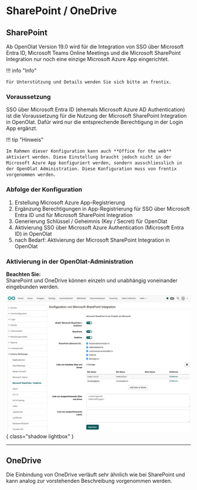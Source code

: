 # SharePoint / OneDrive


## SharePoint

Ab OpenOlat Version 19.0 wird für die Integration von SSO über Microsoft Entra ID, Microsoft Teams Online Meetings und die Microsoft SharePoint Integration nur noch eine einzige Microsoft Azure App eingerichtet.

!!! info "Info"

    Für Unterstützung und Details wenden Sie sich bitte an frentix.


### Voraussetzung

SSO über Microsoft Entra ID (ehemals Microsoft Azure AD Authentication) ist die Voraussetzung für die Nutzung der Microsoft SharePoint Integration in OpenOlat. Dafür wird nur die entsprechende Berechtigung in der Login App ergänzt.

!!! tip "Hinweis"

    Im Rahmen dieser Konfiguration kann auch **Office for the web** aktiviert werden. Diese Einstellung braucht jedoch nicht in der Microsoft Azure App konfiguriert werden, sondern ausschliesslich in der OpenOlat Administration. Diese Konfiguration muss von frentix vorgenommen werden.


### Abfolge der Konfiguration

1. Erstellung Microsoft Azure App-Registrierung
2. Ergänzung Berechtigungen in App-Registrierung für SSO über Microsoft Entra ID und für Microsoft SharePoint Integration
3. Generierung Schlüssel / Geheimnis (Key / Secret) für OpenOlat
4. Aktivierung SSO über Microsoft Azure Authentication (Microsoft Entra ID) in OpenOlat
5. nach Bedarf: Aktivierung der Microsoft SharePoint Integration in OpenOlat


### Aktivierung in der OpenOlat-Administration 

**Beachten Sie:**<br>
SharePoint und OneDrive können einzeln und unabhängig voneinander eingebunden werden.

![sharepoint_config_v1_de.png](assets/sharepoint_config_v1_de.png){ class="shadow lightbox" }

---

## OneDrive

Die Einbindung von OneDrive verläuft sehr ähnlich wie bei SharePoint und kann analog zur vorstehenden Beschreibung vorgenommen werden.



